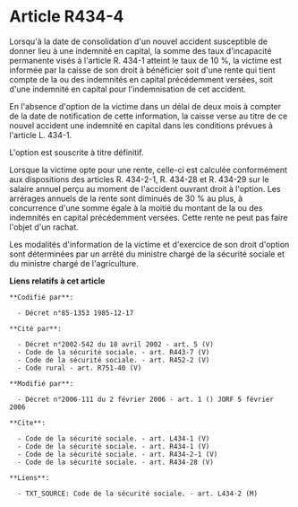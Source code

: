 # Article R434-4

Lorsqu'à la date de consolidation d'un nouvel accident susceptible de donner lieu à une indemnité en capital, la somme des
taux d'incapacité permanente visés à l'article R. 434-1 atteint le taux de 10 %, la victime est informée par la caisse de son
droit à bénéficier soit d'une rente qui tient compte de la ou des indemnités en capital précédemment versées, soit d'une
indemnité en capital pour l'indemnisation de cet accident. 

En l'absence d'option de la victime dans un délai de deux mois à compter de la date de notification de cette information, la
caisse verse au titre de ce nouvel accident une indemnité en capital dans les conditions prévues à l'article L. 434-1. 

L'option est souscrite à titre définitif. 

Lorsque la victime opte pour une rente, celle-ci est calculée conformément aux dispositions des articles R. 434-2-1, R.
434-28 et R. 434-29 sur le salaire annuel perçu au moment de l'accident ouvrant droit à l'option. Les arrérages annuels de la
rente sont diminués de 30 % au plus, à concurrence d'une somme égale à la moitié du montant de la ou des indemnités en
capital précédemment versées. Cette rente ne peut pas faire l'objet d'un rachat. 

Les modalités d'information de la victime et d'exercice de son droit d'option sont déterminées par un arrêté du ministre
chargé de la sécurité sociale et du ministre chargé de l'agriculture.

**Liens relatifs à cet article**

	**Codifié par**:

	  - Décret n°85-1353 1985-12-17

	**Cité par**:

	  - Décret n°2002-542 du 18 avril 2002 - art. 5 (V)
	  - Code de la sécurité sociale. - art. R443-7 (V)
	  - Code de la sécurité sociale. - art. R452-2 (V)
	  - Code rural - art. R751-40 (V)

	**Modifié par**:

	  - Décret n°2006-111 du 2 février 2006 - art. 1 () JORF 5 février 2006

	**Cite**:

	  - Code de la sécurité sociale. - art. L434-1 (V)
	  - Code de la sécurité sociale. - art. R434-1 (V)
	  - Code de la sécurité sociale. - art. R434-2-1 (V)
	  - Code de la sécurité sociale. - art. R434-28 (V)

	**Liens**:

	  - TXT_SOURCE: Code de la sécurité sociale. - art. L434-2 (M)
